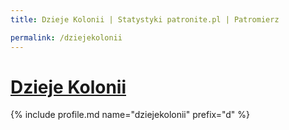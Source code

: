 ```yaml
---
title: Dzieje Kolonii | Statystyki patronite.pl | Patromierz

permalink: /dziejekolonii
---
```


# [Dzieje Kolonii](https://patronite.pl/dziejekolonii)

{% include profile.md name="dziejekolonii" prefix="d" %}
